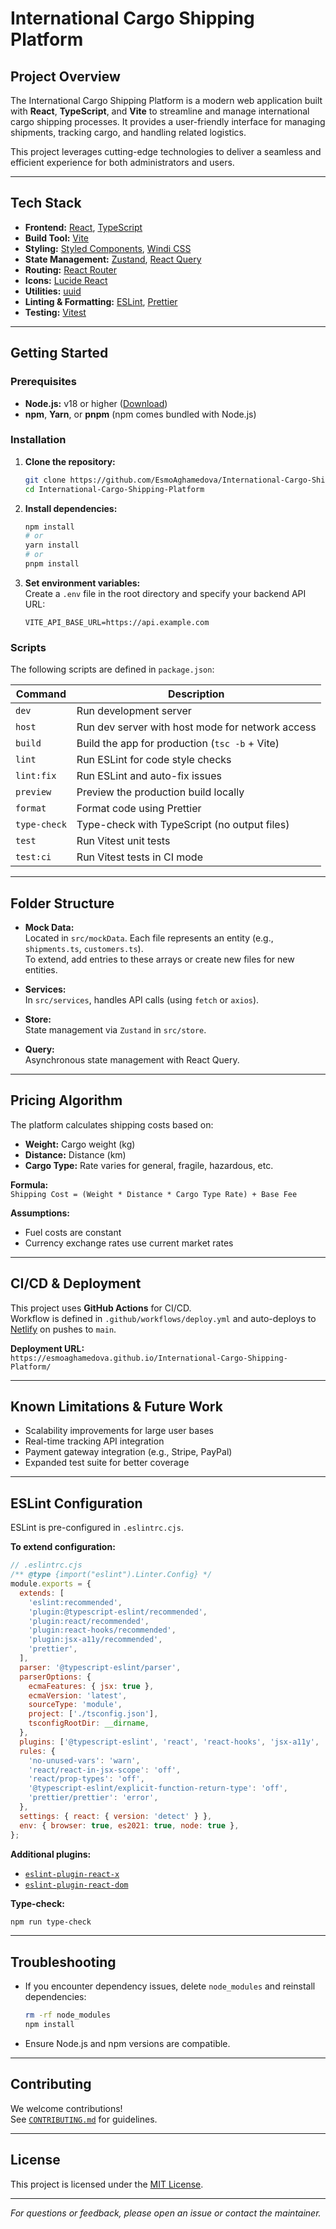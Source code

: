 # International Cargo Shipping Platform

## Project Overview

The International Cargo Shipping Platform is a modern web application built with **React**, **TypeScript**, and **Vite** to streamline and manage international cargo shipping processes. It provides a user-friendly interface for managing shipments, tracking cargo, and handling related logistics.

This project leverages cutting-edge technologies to deliver a seamless and efficient experience for both administrators and users.

---

## Tech Stack

- **Frontend:** [React](https://reactjs.org/), [TypeScript](https://www.typescriptlang.org/)
- **Build Tool:** [Vite](https://vitejs.dev/)
- **Styling:** [Styled Components](https://styled-components.com/), [Windi CSS](https://windicss.org)
- **State Management:** [Zustand](https://github.com/pmndrs/zustand), [React Query](https://tanstack.com/query/latest)
- **Routing:** [React Router](https://reactrouter.com/)
- **Icons:** [Lucide React](https://lucide.dev/)
- **Utilities:** [uuid](https://github.com/uuidjs/uuid)
- **Linting & Formatting:** [ESLint](https://eslint.org/), [Prettier](https://prettier.io/)
- **Testing:** [Vitest](https://vitest.dev/)

---

## Getting Started

### Prerequisites

- **Node.js:** v18 or higher ([Download](https://nodejs.org/))
- **npm**, **Yarn**, or **pnpm** (npm comes bundled with Node.js)

### Installation

1. **Clone the repository:**
   ```bash
   git clone https://github.com/EsmoAghamedova/International-Cargo-Shipping-Platform.git
   cd International-Cargo-Shipping-Platform
   ```

2. **Install dependencies:**
   ```bash
   npm install
   # or
   yarn install
   # or
   pnpm install
   ```

3. **Set environment variables:**  
   Create a `.env` file in the root directory and specify your backend API URL:
   ```
   VITE_API_BASE_URL=https://api.example.com
   ```

### Scripts

The following scripts are defined in `package.json`:

| Command            | Description                                                   |
|--------------------|---------------------------------------------------------------|
| `dev`              | Run development server                                        |
| `host`             | Run dev server with host mode for network access              |
| `build`            | Build the app for production (`tsc -b` + Vite)                |
| `lint`             | Run ESLint for code style checks                              |
| `lint:fix`         | Run ESLint and auto-fix issues                                |
| `preview`          | Preview the production build locally                          |
| `format`           | Format code using Prettier                                    |
| `type-check`       | Type-check with TypeScript (no output files)                  |
| `test`             | Run Vitest unit tests                                         |
| `test:ci`          | Run Vitest tests in CI mode                                   |

---

## Folder Structure

- **Mock Data:**  
  Located in `src/mockData`. Each file represents an entity (e.g., `shipments.ts`, `customers.ts`).  
  To extend, add entries to these arrays or create new files for new entities.

- **Services:**  
  In `src/services`, handles API calls (using `fetch` or `axios`).

- **Store:**  
  State management via `Zustand` in `src/store`.

- **Query:**  
  Asynchronous state management with React Query.

---

## Pricing Algorithm

The platform calculates shipping costs based on:

- **Weight:** Cargo weight (kg)
- **Distance:** Distance (km)
- **Cargo Type:** Rate varies for general, fragile, hazardous, etc.

**Formula:**  
`Shipping Cost = (Weight * Distance * Cargo Type Rate) + Base Fee`

**Assumptions:**

- Fuel costs are constant
- Currency exchange rates use current market rates

---

## CI/CD & Deployment

This project uses **GitHub Actions** for CI/CD.  
Workflow is defined in `.github/workflows/deploy.yml` and auto-deploys to [Netlify](https://www.netlify.com/) on pushes to `main`.

**Deployment URL:**  
`https://esmoaghamedova.github.io/International-Cargo-Shipping-Platform/`  

---

## Known Limitations & Future Work

- Scalability improvements for large user bases
- Real-time tracking API integration
- Payment gateway integration (e.g., Stripe, PayPal)
- Expanded test suite for better coverage

---

## ESLint Configuration

ESLint is pre-configured in `.eslintrc.cjs`.

**To extend configuration:**

```js
// .eslintrc.cjs
/** @type {import("eslint").Linter.Config} */
module.exports = {
  extends: [
    'eslint:recommended',
    'plugin:@typescript-eslint/recommended',
    'plugin:react/recommended',
    'plugin:react-hooks/recommended',
    'plugin:jsx-a11y/recommended',
    'prettier',
  ],
  parser: '@typescript-eslint/parser',
  parserOptions: {
    ecmaFeatures: { jsx: true },
    ecmaVersion: 'latest',
    sourceType: 'module',
    project: ['./tsconfig.json'],
    tsconfigRootDir: __dirname,
  },
  plugins: ['@typescript-eslint', 'react', 'react-hooks', 'jsx-a11y', 'prettier'],
  rules: {
    'no-unused-vars': 'warn',
    'react/react-in-jsx-scope': 'off',
    'react/prop-types': 'off',
    '@typescript-eslint/explicit-function-return-type': 'off',
    'prettier/prettier': 'error',
  },
  settings: { react: { version: 'detect' } },
  env: { browser: true, es2021: true, node: true },
};
```

**Additional plugins:**  
- [`eslint-plugin-react-x`](https://github.com/Rel1cx/eslint-react/tree/main/packages/plugins/eslint-plugin-react-x)
- [`eslint-plugin-react-dom`](https://github.com/Rel1cx/eslint-react/tree/main/packages/plugins/eslint-plugin-react-dom)

**Type-check:**  
```bash
npm run type-check
```

---

## Troubleshooting

- If you encounter dependency issues, delete `node_modules` and reinstall dependencies:
  ```bash
  rm -rf node_modules
  npm install
  ```
- Ensure Node.js and npm versions are compatible.

---

## Contributing

We welcome contributions!  
See [`CONTRIBUTING.md`](CONTRIBUTING.md) for guidelines.

---

## License

This project is licensed under the [MIT License](LICENSE).

---

*For questions or feedback, please open an issue or contact the maintainer.*